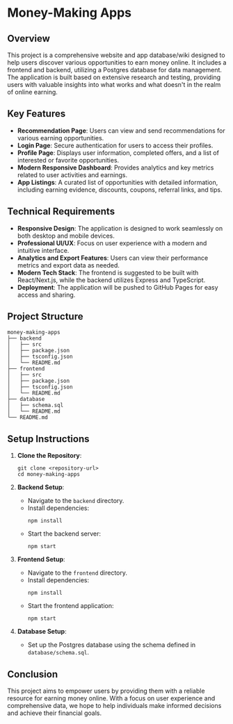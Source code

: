 # Money-Making Apps

## Overview

This project is a comprehensive website and app database/wiki designed to help users discover various opportunities to earn money online. It includes a frontend and backend, utilizing a Postgres database for data management. The application is built based on extensive research and testing, providing users with valuable insights into what works and what doesn't in the realm of online earning.

## Key Features

- **Recommendation Page**: Users can view and send recommendations for various earning opportunities.
- **Login Page**: Secure authentication for users to access their profiles.
- **Profile Page**: Displays user information, completed offers, and a list of interested or favorite opportunities.
- **Modern Responsive Dashboard**: Provides analytics and key metrics related to user activities and earnings.
- **App Listings**: A curated list of opportunities with detailed information, including earning evidence, discounts, coupons, referral links, and tips.

## Technical Requirements

- **Responsive Design**: The application is designed to work seamlessly on both desktop and mobile devices.
- **Professional UI/UX**: Focus on user experience with a modern and intuitive interface.
- **Analytics and Export Features**: Users can view their performance metrics and export data as needed.
- **Modern Tech Stack**: The frontend is suggested to be built with React/Next.js, while the backend utilizes Express and TypeScript.
- **Deployment**: The application will be pushed to GitHub Pages for easy access and sharing.

## Project Structure

```
money-making-apps
├── backend
│   ├── src
│   ├── package.json
│   ├── tsconfig.json
│   └── README.md
├── frontend
│   ├── src
│   ├── package.json
│   ├── tsconfig.json
│   └── README.md
├── database
│   ├── schema.sql
│   └── README.md
└── README.md
```

## Setup Instructions

1. **Clone the Repository**: 
   ```
   git clone <repository-url>
   cd money-making-apps
   ```

2. **Backend Setup**:
   - Navigate to the `backend` directory.
   - Install dependencies:
     ```
     npm install
     ```
   - Start the backend server:
     ```
     npm start
     ```

3. **Frontend Setup**:
   - Navigate to the `frontend` directory.
   - Install dependencies:
     ```
     npm install
     ```
   - Start the frontend application:
     ```
     npm start
     ```

4. **Database Setup**:
   - Set up the Postgres database using the schema defined in `database/schema.sql`.

## Conclusion

This project aims to empower users by providing them with a reliable resource for earning money online. With a focus on user experience and comprehensive data, we hope to help individuals make informed decisions and achieve their financial goals.